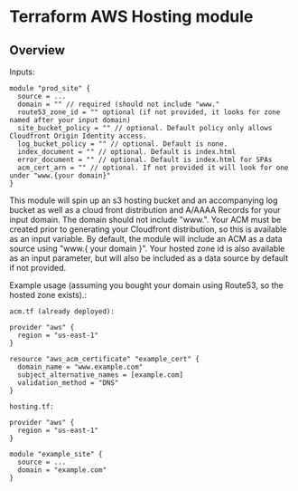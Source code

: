 # Terraform AWS Hosting module

## Overview

Inputs:

```
module "prod_site" {
  source = ...
  domain = "" // required (should not include "www."
  route53_zone_id = "" optional (if not provided, it looks for zone named after your input domain)
  site_bucket_policy = "" // optional. Default policy only allows Cloudfront Origin Identity access.
  log_bucket_policy = "" // optional. Default is none.
  index_document = "" // optional. Default is index.html
  error_document = "" // optional. Default is index.html for SPAs
  acm_cert_arn = "" // optional. If not provided it will look for one under "www.{your domain}"
}
```

This module will spin up an s3 hosting bucket and an accompanying log bucket as well as a cloud front distribution and A/AAAA Records for your input domain. The domain should not include "www.". Your ACM must be created prior to generating your Cloudfront distribution, so this is available as an input variable. By default, the module will include an ACM as a data source using "www.{ your domain }". Your hosted zone id is also available as an input parameter, but will also be included as a data source by default if not provided. 

Example usage (assuming you bought your domain using Route53, so the hosted zone exists).:

```
acm.tf (already deployed):

provider "aws" {
  region = "us-east-1"
}

resource "aws_acm_certificate" "example_cert" {
  domain_name = "www.example.com"
  subject_alternative_names = [example.com]
  validation_method = "DNS"
}

hosting.tf: 

provider "aws" {
  region = "us-east-1"
}

module "example_site" {
  source = ...
  domain = "example.com"
}
```
